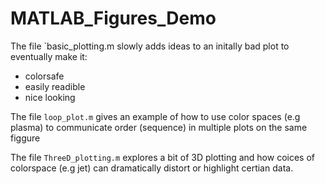 # MATLAB_Figures_Demo

The file `basic_plotting.m 
slowly adds ideas to an initally bad plot to eventually make it:
- colorsafe 
- easily readible 
- nice looking

The file `loop_plot.m`
gives an example of how to use color spaces (e.g plasma) to 
communicate order (sequence) in multiple plots on the same figgure

The file `ThreeD_plotting.m`
explores a bit of 3D plotting and how coices of colorspace (e.g jet)
can dramatically distort or highlight certian data.
